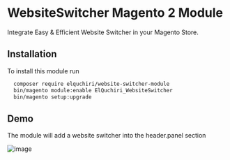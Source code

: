 # WebsiteSwitcher Magento 2 Module

Integrate Easy & Efficient Website Switcher in your Magento Store.


## Installation

To install this module run

```bash
  composer require elquchiri/website-switcher-module
  bin/magento module:enable ElQuchiri_WebsiteSwitcher
  bin/magento setup:upgrade
```

## Demo

The module will add a website switcher into the header.panel section

![image](https://user-images.githubusercontent.com/49557724/201549476-0b714bbf-40f5-4a4e-a1e5-a64cf9b6f92b.png)
